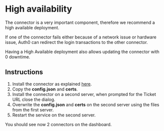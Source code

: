 # High availability

The connector is a very important component, therefore we recommend a high available deployment.

If one of the connector fails either because of a network issue or hardware issue, Auth0 can redirect the login transactions to the other connector.

Having a High Available deployment also allows updating the connector with 0 downtime.

## Instructions

1. Install the connector as explained [here](@@env.BASE_URL@@/connector/install).
2. Copy the **config.json** and **certs**.
3. Install the connector on a second server, when prompted for the Ticket URL close the dialog.
4. Overwrite the **config.json** and **certs** on the second server using the files from the first server.
5. Restart the service on the second server.

You should see now 2 connectors on the dashboard.